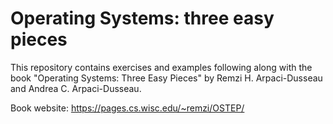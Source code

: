 # Operating Systems: three easy pieces

This repository contains exercises and examples following along with the book "Operating Systems: Three Easy Pieces" by Remzi H. Arpaci-Dusseau and Andrea C. Arpaci-Dusseau.

Book website: https://pages.cs.wisc.edu/~remzi/OSTEP/
